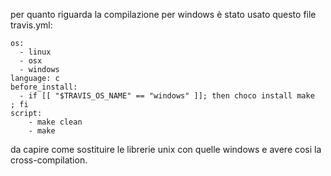 per quanto riguarda la compilazione per windows è stato usato questo file travis.yml:

```
os:
  - linux
  - osx
  - windows
language: c
before_install:
  - if [[ "$TRAVIS_OS_NAME" == "windows" ]]; then choco install make          ; fi
script:
    - make clean
    - make
```

da capire come sostituire le librerie unix con quelle windows e avere cosi la cross-compilation.
